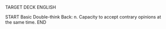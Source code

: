 TARGET DECK
ENGLISH

START
Basic
Double-think
Back: n. Capacity to accept contrary opinions at the same time.
END
